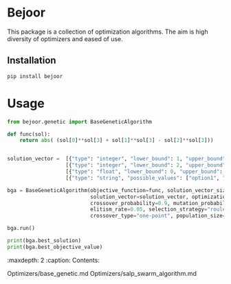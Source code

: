# Bejoor

This package is a collection of optimization algorithms. The aim is high diversity of optimizers and eased of use. 

## Installation
    pip install bejoor

# Usage
```python
from bejoor.genetic import BaseGeneticAlgorithm

def func(sol):
    return abs( (sol[0]**sol[3] + sol[1]**sol[3] - sol[2]**sol[3]))


solution_vector =  [{"type": "integer", "lower_bound": 1, "upper_bound": 500}] * 3 + \
                   [{"type": "integer", "lower_bound": 2, "upper_bound": 100}] + \
                   [{"type": "float", "lower_bound": 0, "upper_bound": 1}] * 2 + \
                   [{"type": "string", "possible_values": ["option1", "option2", "option3"]}]

bga = BaseGeneticAlgorithm(objective_function=func, solution_vector_size=7,
                           solution_vector=solution_vector, optimization_side="min", target_objective_upper_bound=5,
                           crossover_probability=0.9, mutation_probability=0.1,
                           elitism_rate=0.05, selection_strategy="roulette",
                           crossover_type="one-point", population_size=500, epochs=200)

bga.run()

print(bga.best_solution)
print(bga.best_objective_value)
```


:maxdepth: 2
:caption: Contents:

Optimizers/base_genetic.md
Optimizers/salp_swarm_algorithm.md